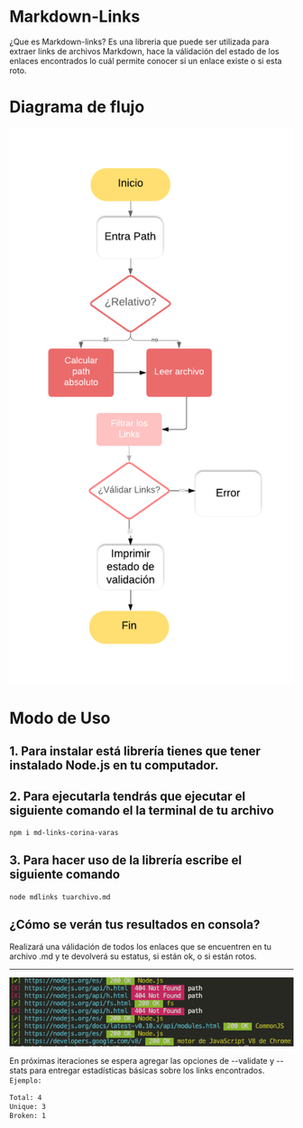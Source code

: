 # Markdown-Links
¿Que es Markdown-links? Es una libreria que puede ser utilizada para extraer links de archivos Markdown, hace la válidación del estado de los enlaces encontrados lo cuál permite conocer si un enlace existe o si esta roto.

# Diagrama de flujo 
![md-links](img/mdLinks.png)

# Modo de Uso
## 1. Para instalar está librería tienes que tener instalado Node.js en tu computador.
## 2. Para ejecutarla tendrás que ejecutar el siguiente comando el la terminal de tu archivo
`npm i md-links-corina-varas`
## 3. Para hacer uso de la librería escribe el siguiente comando
`node mdlinks tuarchivo.md`

## ¿Cómo se verán tus resultados en consola?
Realizará una válidación de todos los enlaces que se encuentren en tu archivo .md y te devolverá su estatus, si están ok, o si están rotos.
***
![md-links](img/result.png)


En próximas iteraciones se espera agregar las opciones de --validate y --stats para entregar estadísticas básicas sobre los links encontrados.
`Ejemplo:`
```
Total: 4
Unique: 3
Broken: 1
```









